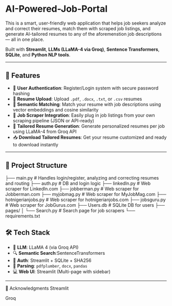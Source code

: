 # AI-Powered-Job-Portal
This is a smart, user-friendly web application that helps job seekers analyze and correct their resumes, match them with scraped job listings, and generate AI-tailored resumes to any of the aforemenstion job descriptions — all in one place.


Built with **Streamlit**, **LLMs (LLaMA-4 via Groq)**, **Sentence Transformers**, **SQLite**, and **Python NLP tools**.

---

## 🚀 Features

- 🔐 **User Authentication**: Register/Login system with secure password hashing
- 📄 **Resume Upload**: Upload `.pdf`, `.docx`, `.txt`, or `.csv` resumes
- 🧠 **Semantic Matching**: Match your resume with job descriptions using vector embeddings and cosine similarity
- 💼 **Job Scraper Integration**: Easily plug in job listings from your own scraping pipeline (JSON or API-ready)
- 🎯 **Tailored Resume Generation**: Generate personalized resumes per job using LLaMA-4 from Groq API
- 📥 **Download Tailored Resumes**: Get your resume customized and ready to download instantly


---

## 📁 Project Structure

├── main.py # Handles login/register, analyzing and correcting resumes and routing
├── auth.py # DB and login logic
├── linkedln.py # Web scraper for Linkedln.com
├── jobberman.py # Web scraper for Jobberman.com
├── myjobmag.py # Web scraper for MyJobMag.com
├── hotnigerianjobs.py # Web scraper for hotnigerianjobs.com
├── jobsguru.py # Web scraper for JobGurus.com
├── Users.db # SQLite DB for users
├── pages/
│ └── Search.py # Search page for job scrapers
└── requirements.txt


## 🛠️ Tech Stack

- 🧠 **LLM**: LLaMA 4 (via Groq API)
- 🔍 **Semantic Search**:SentenceTransformers
- 🔐 **Auth**: Streamlit + SQLite + SHA256
- 🧾 **Parsing**: `pdfplumber`, `docx`, `pandas`
- 💻 **Web UI**: Streamlit (Multi-page with sidebar)

---


🙌 Acknowledgments
Streamlit

Groq
